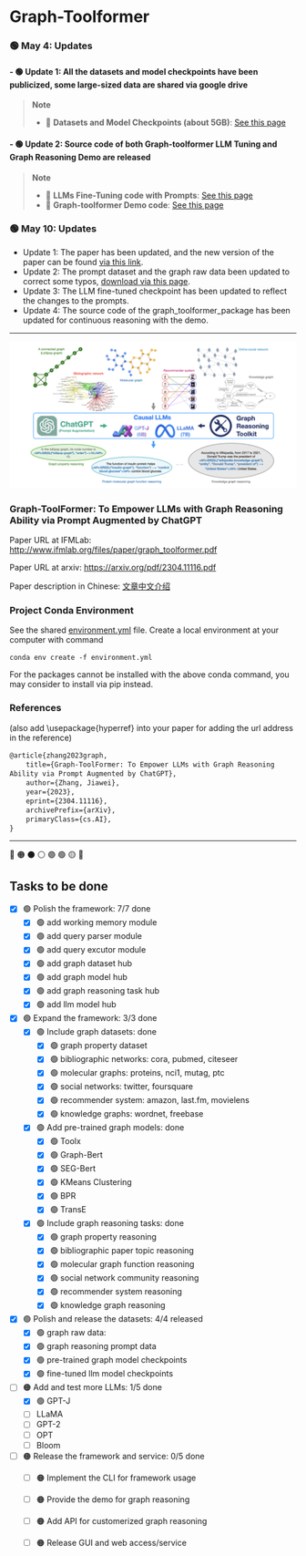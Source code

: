 # Graph-Toolformer

### 🟢 May 4: Updates
#### - 🟢 Update 1: All the datasets and model checkpoints have been publicized, some large-sized data are shared via google drive
> **Note**
> - 🔵 **Datasets and Model Checkpoints (about 5GB)**: [See this page](https://github.com/jwzhanggy/Graph_Toolformer/tree/main/data)
#### - 🟢 Update 2: Source code of both Graph-toolformer LLM Tuning and Graph Reasoning Demo are released
> **Note**
> - 🔵 **LLMs Fine-Tuning code with Prompts**: [See this page](https://github.com/jwzhanggy/Graph_Toolformer/tree/main/LLM_Tuning)
> - 🔵 **Graph-toolformer Demo code**: [See this page](https://github.com/jwzhanggy/Graph_Toolformer/tree/main/Graph_Toolformer_Package)

### 🟢 May 10: Updates
- Update 1: The paper has been updated, and the new version of the paper can be found [via this link](http://www.ifmlab.org/files/paper/graph_toolformer.pdf).
- Update 2: The prompt dataset and the graph raw data been updated to correct some typos, [download via this page](https://github.com/jwzhanggy/Graph_Toolformer/tree/main/data).
- Update 3: The LLM fine-tuned checkpoint has been updated to reflect the changes to the prompts.
- Update 4: The source code of the graph_toolformer_package has been updated for continuous reasoning with the demo.
************************************************************************************************

![framework](./figures/framework.png)

### Graph-ToolFormer: To Empower LLMs with Graph Reasoning Ability via Prompt Augmented by ChatGPT

Paper URL at IFMLab: http://www.ifmlab.org/files/paper/graph_toolformer.pdf

Paper URL at arxiv: https://arxiv.org/pdf/2304.11116.pdf

Paper description in Chinese: [文章中文介绍](./中文介绍)

### Project Conda Environment

See the shared [environment.yml](./environment.yml) file. Create a local environment at your computer with command 
```
conda env create -f environment.yml
```
For the packages cannot be installed with the above conda command, you may consider to install via pip instead.

### References 
(also add \usepackage{hyperref} into your paper for adding the url address in the reference)

```
@article{zhang2023graph,
    title={Graph-ToolFormer: To Empower LLMs with Graph Reasoning Ability via Prompt Augmented by ChatGPT},
    author={Zhang, Jiawei},
    year={2023},
    eprint={2304.11116},
    archivePrefix={arXiv},
    primaryClass={cs.AI},
}
```

************************************************************************************************

🔴
🟠
⚫
⚪
🟣
🟢
🟡
🔵


## Tasks to be done

- [x] 🟢 Polish the framework: 7/7 done
  - [x] 🟢 add working memory module
  - [x] 🟢 add query parser module
  - [x] 🟢 add query excutor module
  - [x] 🟢 add graph dataset hub
  - [x] 🟢 add graph model hub
  - [x] 🟢 add graph reasoning task hub
  - [x] 🟢 add llm model hub
- [x] 🟢 Expand the framework: 3/3 done
  - [x] 🟢 Include graph datasets: done
    - [x] 🟢 graph property dataset
    - [x] 🟢 bibliographic networks: cora, pubmed, citeseer
    - [x] 🟢 molecular graphs: proteins, nci1, mutag, ptc
    - [x] 🟢 social networks: twitter, foursquare
    - [x] 🟢 recommender system: amazon, last.fm, movielens  
    - [x] 🟢 knowledge graphs: wordnet, freebase 
  - [x] 🟢 Add pre-trained graph models: done
    - [x] 🟢 Toolx
    - [x] 🟢 Graph-Bert
    - [x] 🟢 SEG-Bert
    - [x] 🟢 KMeans Clustering
    - [x] 🟢 BPR
    - [x] 🟢 TransE
  - [x] 🟢 Include graph reasoning tasks: done
    - [x] 🟢 graph property reasoning
    - [x] 🟢 bibliographic paper topic reasoning
    - [x] 🟢 molecular graph function reasoning
    - [x] 🟢 social network community reasoning
    - [x] 🟢 recommender system reasoning
    - [x] 🟢 knowledge graph reasoning
- [x] 🟢 Polish and release the datasets: 4/4 released
  - [x] 🟢 graph raw data: 
  - [x] 🟢 graph reasoning prompt data
  - [x] 🟢 pre-trained graph model checkpoints
  - [x] 🟢 fine-tuned llm model checkpoints
    
- [ ] 🟠 Add and test more LLMs: 1/5 done
  - [x] 🟢 GPT-J
  - [ ] LLaMA
  - [ ] GPT-2
  - [ ] OPT
  - [ ] Bloom
 
- [ ] 🟠 Release the framework and service: 0/5 done
  - [ ] 🟠 Implement the CLI for framework usage
  - [ ] 🟠 Provide the demo for graph reasoning
  - [ ] 🟠 Add API for customerized graph reasoning
  - [ ] 🟠 Release GUI and web access/service


